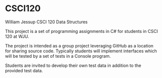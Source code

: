 # CSCI120
William Jessup CSCI 120 Data Structures

This project is a set of programming assignments in C# for students in CSCI 120 at WJU.

The project is intended as a group project leveraging GitHub as a location for sharing source code. Typically 
students will implement interfaces which will be tested by a set of tests in a Console program.

Students are invited to develop their own test data in addition to the provided test data.

